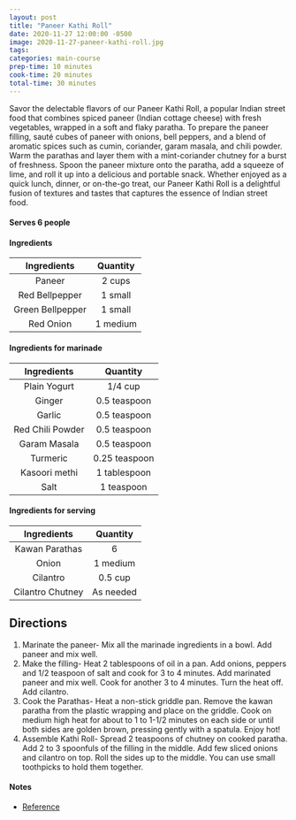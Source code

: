 ```yaml
---
layout: post
title: "Paneer Kathi Roll"
date: 2020-11-27 12:00:00 -0500
image: 2020-11-27-paneer-kathi-roll.jpg
tags:
categories: main-course
prep-time: 10 minutes
cook-time: 20 minutes
total-time: 30 minutes
---
```


Savor the delectable flavors of our Paneer Kathi Roll, a popular Indian street food that combines spiced paneer (Indian cottage cheese) with fresh vegetables, wrapped in a soft and flaky paratha. To prepare the paneer filling, sauté cubes of paneer with onions, bell peppers, and a blend of aromatic spices such as cumin, coriander, garam masala, and chili powder. Warm the parathas and layer them with a mint-coriander chutney for a burst of freshness. Spoon the paneer mixture onto the paratha, add a squeeze of lime, and roll it up into a delicious and portable snack. Whether enjoyed as a quick lunch, dinner, or on-the-go treat, our Paneer Kathi Roll is a delightful fusion of textures and tastes that captures the essence of Indian street food.

#### Serves 6 people

#### Ingredients 

|    Ingredients   | Quantity |
|:----------------:|:--------:|
|      Paneer      |  2 cups  |
|  Red Bellpepper  |  1 small |
| Green Bellpepper |  1 small |
|     Red Onion    | 1 medium |

#### Ingredients for marinade

|    Ingredients   |    Quantity   |
|:----------------:|:-------------:|
|   Plain Yogurt   |    1/4 cup    |
|      Ginger      |  0.5 teaspoon |
|      Garlic      |  0.5 teaspoon |
| Red Chili Powder |  0.5 teaspoon |
|   Garam Masala   |  0.5 teaspoon |
|     Turmeric     | 0.25 teaspoon |
|   Kasoori methi  |  1 tablespoon |
|       Salt       |   1 teaspoon  |

#### Ingredients for serving

|    Ingredients   |  Quantity |
|:----------------:|:---------:|
|  Kawan Parathas  |     6     |
|       Onion      |  1 medium |
|     Cilantro     |  0.5 cup  |
| Cilantro Chutney | As needed |

## Directions

1. Marinate the paneer- Mix all the marinade ingredients in a bowl. Add paneer and mix well.
2. Make the filling- Heat 2 tablespoons of oil in a pan. Add onions, peppers and 1/2 teaspoon of salt and cook for 3 to 4 minutes. Add marinated paneer and mix well. Cook for another 3 to 4 minutes. Turn the heat off. Add cilantro.
3. Cook the Parathas- Heat a non-stick griddle pan. Remove the kawan paratha from the plastic wrapping and place on the griddle. Cook on medium high heat for about to 1 to 1-1/2 minutes on each side or until both sides are golden brown, pressing gently with a spatula. Enjoy hot!
4. Assemble Kathi Roll- Spread 2 teaspoons of chutney on cooked paratha. Add 2 to 3 spoonfuls of the filling in the middle. Add few sliced onions and cilantro on top. Roll the sides up to the middle. You can use small toothpicks to hold them together.

#### Notes

* [Reference](https://ministryofcurry.com/easy-paneer-kathi-roll/)